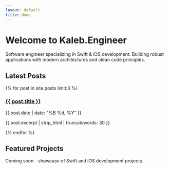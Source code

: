 ```yaml
---
layout: default
title: Home
---
```


# Welcome to Kaleb.Engineer

Software engineer specializing in Swift & iOS development. Building robust applications with modern architectures and clean code principles.

## Latest Posts

<div class="posts-preview">
  {% for post in site.posts limit:3 %}
    <article class="post-preview">
      <h3><a href="{{ post.url }}">{{ post.title }}</a></h3>
      <p class="post-meta">{{ post.date | date: "%B %d, %Y" }}</p>
      <p>{{ post.excerpt | strip_html | truncatewords: 30 }}</p>
    </article>
  {% endfor %}
</div>

## Featured Projects

Coming soon - showcase of Swift and iOS development projects.